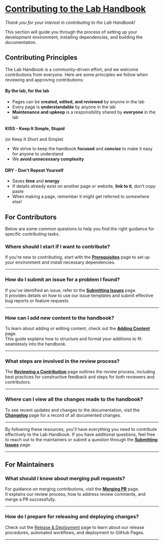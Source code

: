 # [Contributing to the Lab Handbook](#contributing-to-the-lab-handbook)

*Thank you for your interest in contributing to the Lab Handbook!*

This section will guide you through the process of setting up your
development environment, installing dependencies, and building the documentation.

## Contributing Principles

The Lab Handbook is a community-driven effort, and we welcome contributions from everyone. Here are some principles we follow when reviewing and approving contributions:

#### By the lab, for the lab

- Pages can be **created, edited, and reviewed** by anyone in the lab
- Every page is **understandable** by anyone in the lab
- **Maintenance and upkeep** is a responsibility shared by **everyone** in the lab 

#### KISS - Keep It Simple, Stupid
(or Keep It Short and Simple)

- We strive to keep the handbook **focused** and **concise** to make it easy for anyone to understand
- We **avoid unnecessary complexity**

#### DRY - Don't Repeat Yourself
- Saves **time** and **energy**
- If details already exist on another page or website, **link to it**, don’t copy paste
- When making a page, remember it might get referred to somewhere else!



## For Contributors
Below are some common questions to help you find the right guidance for specific
contributing tasks.

### Where should I start if I want to contribute?

If you’re new to contributing, start with the **[Prerequisites](prerequisites.md)**
page to set up your environment and install necessary dependencies.

---

### How do I submit an issue for a problem I found?

If you’ve identified an issue, refer to the
**[Submitting Issues](submitting_issues.md)** page. <br> It provides details on
how to use our issue templates and submit effective bug reports or feature requests.

---

### How can I add new content to the handbook?

To learn about adding or editing content, check out the
**[Adding Content](adding_content.md)** page. <br> This guide explains how to
structure and format your additions to fit seamlessly into the handbook.

---

### What steps are involved in the review process?

The **[Reviewing a Contribution](reviews.md)** page outlines the review process,
including best practices for constructive feedback and steps for both reviewers
and contributors.

---

### Where can I view all the changes made to the handbook?

To see recent updates and changes to the documentation, visit the
**[Changelog](changelog.md)** page for a record of all documented changes.

---

By following these resources, you'll have everything you need to contribute
effectively to the Lab Handbook. If you have additional questions, feel free
to reach out to the maintainers or submit a question through the
**[Submitting Issues](submitting_issues.md)** page.

---

## For Maintainers

### What should I know about merging pull requests?

For guidance on merging contributions, visit the **[Merging PR](merging_pr.md)**
page. <br> It explains our review process, how to address review comments, and
merge a PR successfully.

---

### How do I prepare for releasing and deploying changes?

Check out the [Release & Deployment](release_deployment.md) page to learn
about our release procedures, automated workflows, and deployment to GitHub Pages.

---
